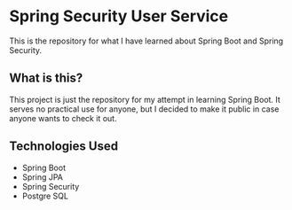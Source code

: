 # Spring Security User Service
This is the repository for what I have learned about Spring Boot and Spring Security.

## What is this?
This project is just the repository for my attempt in learning Spring Boot. It serves no practical use for anyone, but I decided to make it public in case anyone wants to check it out.

## Technologies Used
- Spring Boot
- Spring JPA
- Spring Security
- Postgre SQL
